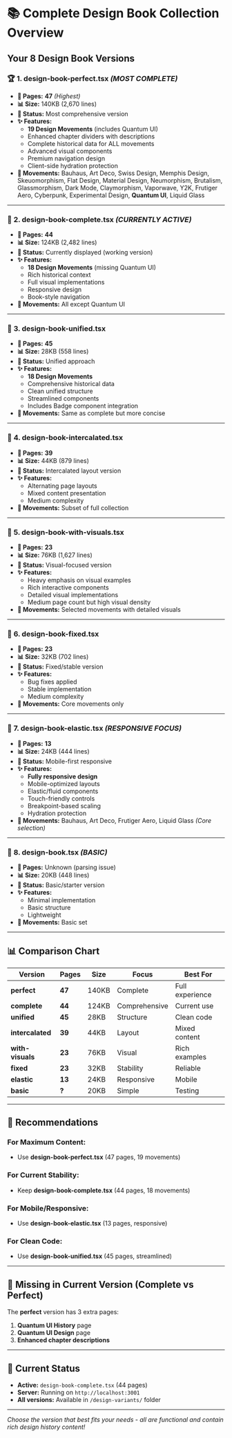 # 📚 **Complete Design Book Collection Overview**

## **Your 8 Design Book Versions**

### 🏆 **1. design-book-perfect.tsx** *(MOST COMPLETE)*
- **📄 Pages:** **47** *(Highest)*
- **📊 Size:** 140KB (2,670 lines)  
- **🎯 Status:** Most comprehensive version
- **✨ Features:**
  - **19 Design Movements** (includes Quantum UI)
  - Enhanced chapter dividers with descriptions
  - Complete historical data for ALL movements
  - Advanced visual components
  - Premium navigation design
  - Client-side hydration protection
- **🎨 Movements:** Bauhaus, Art Deco, Swiss Design, Memphis Design, Skeuomorphism, Flat Design, Material Design, Neumorphism, Brutalism, Glassmorphism, Dark Mode, Claymorphism, Vaporwave, Y2K, Frutiger Aero, Cyberpunk, Experimental Design, **Quantum UI**, Liquid Glass

---

### 📖 **2. design-book-complete.tsx** *(CURRENTLY ACTIVE)*
- **📄 Pages:** **44** 
- **📊 Size:** 124KB (2,482 lines)
- **🎯 Status:** Currently displayed (working version)
- **✨ Features:**
  - **18 Design Movements** (missing Quantum UI)
  - Rich historical context
  - Full visual implementations
  - Responsive design
  - Book-style navigation
- **🎨 Movements:** All except Quantum UI

---

### 🔄 **3. design-book-unified.tsx**
- **📄 Pages:** **45**
- **📊 Size:** 28KB (558 lines)
- **🎯 Status:** Unified approach
- **✨ Features:**
  - **18 Design Movements**
  - Comprehensive historical data
  - Clean unified structure
  - Streamlined components
  - Includes Badge component integration
- **🎨 Movements:** Same as complete but more concise

---

### 📑 **4. design-book-intercalated.tsx**
- **📄 Pages:** **39**
- **📊 Size:** 44KB (879 lines)
- **🎯 Status:** Intercalated layout version
- **✨ Features:**
  - Alternating page layouts
  - Mixed content presentation
  - Medium complexity
- **🎨 Movements:** Subset of full collection

---

### 🎨 **5. design-book-with-visuals.tsx**
- **📄 Pages:** **23**
- **📊 Size:** 76KB (1,627 lines)
- **🎯 Status:** Visual-focused version
- **✨ Features:**
  - Heavy emphasis on visual examples
  - Rich interactive components
  - Detailed visual implementations
  - Medium page count but high visual density
- **🎨 Movements:** Selected movements with detailed visuals

---

### 🔧 **6. design-book-fixed.tsx**
- **📄 Pages:** **23**
- **📊 Size:** 32KB (702 lines)
- **🎯 Status:** Fixed/stable version
- **✨ Features:**
  - Bug fixes applied
  - Stable implementation
  - Medium complexity
- **🎨 Movements:** Core movements only

---

### 📱 **7. design-book-elastic.tsx** *(RESPONSIVE FOCUS)*
- **📄 Pages:** **13**
- **📊 Size:** 24KB (444 lines)
- **🎯 Status:** Mobile-first responsive
- **✨ Features:**
  - **Fully responsive design**
  - Mobile-optimized layouts
  - Elastic/fluid components
  - Touch-friendly controls
  - Breakpoint-based scaling
  - Hydration protection
- **🎨 Movements:** Bauhaus, Art Deco, Frutiger Aero, Liquid Glass *(Core selection)*

---

### 🚀 **8. design-book.tsx** *(BASIC)*
- **📄 Pages:** Unknown (parsing issue)
- **📊 Size:** 20KB (448 lines)
- **🎯 Status:** Basic/starter version
- **✨ Features:**
  - Minimal implementation
  - Basic structure
  - Lightweight
- **🎨 Movements:** Basic set

---

## **📊 Comparison Chart**

| Version | Pages | Size | Focus | Best For |
|---------|-------|------|-------|----------|
| **perfect** | **47** | 140KB | Complete | Full experience |
| **complete** | **44** | 124KB | Comprehensive | Current use |
| **unified** | **45** | 28KB | Structure | Clean code |
| **intercalated** | **39** | 44KB | Layout | Mixed content |
| **with-visuals** | **23** | 76KB | Visual | Rich examples |
| **fixed** | **23** | 32KB | Stability | Reliable |
| **elastic** | **13** | 24KB | Responsive | Mobile |
| **basic** | **?** | 20KB | Simple | Testing |

---

## **🎯 Recommendations**

### **For Maximum Content:**
- Use **design-book-perfect.tsx** (47 pages, 19 movements)

### **For Current Stability:**
- Keep **design-book-complete.tsx** (44 pages, 18 movements)

### **For Mobile/Responsive:**
- Use **design-book-elastic.tsx** (13 pages, responsive)

### **For Clean Code:**
- Use **design-book-unified.tsx** (45 pages, streamlined)

---

## **🏅 Missing in Current Version (Complete vs Perfect)**

The **perfect** version has 3 extra pages:
1. **Quantum UI History** page
2. **Quantum UI Design** page  
3. **Enhanced chapter descriptions**

---

## **🚀 Current Status**
- **Active:** `design-book-complete.tsx` (44 pages)
- **Server:** Running on `http://localhost:3001`
- **All versions:** Available in `/design-variants/` folder

---

*Choose the version that best fits your needs - all are functional and contain rich design history content!* 